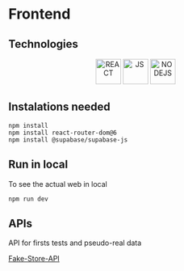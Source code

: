# Frontend

## Technologies

<p align="center">
  <img alt="REACT" src="https://encrypted-tbn0.gstatic.com/images?q=tbn:ANd9GcSlGmKtrnxElpqw3AExKXPWWBulcwjlvDJa1Q&s" width="50" height="50"/>
  <img alt="JS" src="https://upload.wikimedia.org/wikipedia/commons/6/6a/JavaScript-logo.png" width="50" height="50"/>
  <img alt="NODEJS" src="https://cdn-icons-png.flaticon.com/256/5968/5968322.png" width="50" height="50"/> 
</p>

## Instalations needed
```
npm install
npm install react-router-dom@6
npm install @supabase/supabase-js
```

## Run in local

To see the actual web in local 
```
npm run dev
```

## APIs

API for firsts tests and pseudo-real data

[Fake-Store-API](https://github.com/keikaavousi/fake-store-api)
